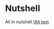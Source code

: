 # Nutshell
All in nutshell
[!Alt text](https://user-images.githubusercontent.com/38395381/50458223-842d6500-0972-11e9-9f7d-7c8575e14c06.png)
